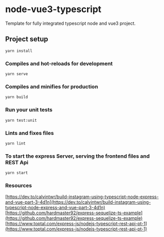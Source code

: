 # node-vue3-typescript

Template for fully integrated typescript node and vue3 project.

## Project setup

```
yarn install
```

### Compiles and hot-reloads for development

```
yarn serve
```

### Compiles and minifies for production

```
yarn build
```

### Run your unit tests

```
yarn test:unit
```

### Lints and fixes files

```
yarn lint
```

### To start the express Server, serving the frontend files and REST Api

```
yarn start
```

### Resources

[https://dev.to/calvintwr/build-instagram-using-typescript-node-express-and-vue-part-3-4d1n](https://dev.to/calvintwr/build-instagram-using-typescript-node-express-and-vue-part-3-4d1n)
[https://github.com/hardmaster92/express-sequelize-ts-example](https://github.com/hardmaster92/express-sequelize-ts-example)
[https://www.toptal.com/express-js/nodejs-typescript-rest-api-pt-1](https://www.toptal.com/express-js/nodejs-typescript-rest-api-pt-1)
